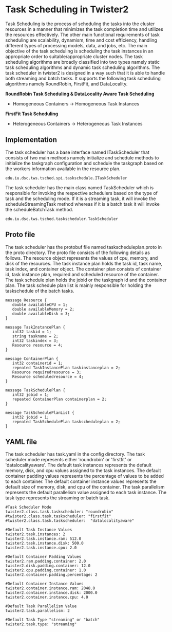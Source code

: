 # Task Scheduling in Twister2

Task Scheduling is the process of scheduling the tasks into the cluster resources in a manner that 
minimizes the task completion time and utilizes the resources effectively. The other main functional 
requirements of task scheduling are scalability, dynamism, time and cost efficiency, handling 
different types of processing models, data, and jobs, etc. The main objective of the task scheduling 
is scheduling the task instances in an appropriate order to suitable/appropriate cluster nodes. 
The task scheduling algorithms are broadly classified into two types namely static task scheduling 
algorithms and dynamic task scheduling algorithms. The task scheduler in twister2 is designed in a 
way such that it is able to handle both streaming and batch tasks. It supports the following task 
scheduling algorithms namely RoundRobin, FirstFit, and DataLocality. 

**RoundRobin Task Scheduling & DataLocality Aware Task Scheduling**
* Homogeneous Containers -> Homogeneous Task Instances

**FirstFit Task Scheduling**
* Heterogeneous Containers -> Heterogeneous Task Instances

## Implementation

The task scheduler has a base interface named ITaskScheduler that consists of two main methods 
namely initialize and schedule methods to initialize the taskgraph configuration and schedule the 
taskgraph based on the workers information available in the resource plan.
          
    edu.iu.dsc.tws.tsched.spi.taskschedule.ITaskScheduler 

The task scheduler has the main class named TaskScheduler which is responsible for invoking the 
respective schedulers based on the type of task and the scheduling mode. If it is a streaming 
task, it will invoke the scheduleStreamingTask method whereas if it is a batch task it will invoke 
the scheduleBatchTask method.

    edu.iu.dsc.tws.tsched.taskscheduler.TaskScheduler

## Proto file

The task scheduler has the protobuf file named taskscheduleplan.proto in the proto directory. The
proto file consists of the following details as follows. The resource object represents the values 
of cpu, memory, and disk of the resources. The task instance plan holds the task id, task name, task 
index, and container object. The container plan consists of container id, task instance plan, 
required and scheduled resource of the container. The task schedule plan holds the jobid or the
taskgraph id and the container plan. The task schedule plan list is mainly responsible for holding 
the taskschedule of the batch tasks. 

    message Resource {
       double availableCPU = 1;
       double availableMemory = 2;
       double availableDisk = 3;
    }
    
    message TaskInstancePlan {
       int32 taskid = 1;
       string taskname = 2;
       int32 taskindex = 3;
       Resource resource = 4;
    }
    
    message ContainerPlan {
       int32 containerid = 1;
       repeated TaskInstancePlan taskinstanceplan = 2;
       Resource requiredresource = 3;
       Resource scheduledresource = 4;
    }
    
    message TaskSchedulePlan {
       int32 jobid = 1;
       repeated ContainerPlan containerplan = 2;
    }
    
    message TaskSchedulePlanList {
       int32 jobid = 1;
       repeated TaskSchedulePlan taskscheduleplan = 2;
    }

## YAML file
The task scheduler has task.yaml in the config directory. The task scheduler mode represents either 
'roundrobin' or 'firstfit' or 'datalocalityaware'. The default task instances represents the 
default memory, disk, and cpu values assigned to the task instances. The default container padding 
values represents the percentage of values to be added to each container. The default container 
instance values represents the default size of memory, disk, and cpu of the container. The task
parallelism represents the default parallelism value assigned to each task instance. The task type 
represents the streaming or batch task.
    
    #Task Scheduler Mode
    twister2.class.task.taskscheduler: "roundrobin"
    #twister2.class.task.taskscheduler: "firstfit"
    #twister2.class.task.taskscheduler:  "datalocalityaware"
    
    #Default Task Instance Values
    twister2.task.instances: 2
    twister2.task.instance.ram: 512.0
    twister2.task.instance.disk: 500.0
    twister2.task.instance.cpu: 2.0
    
    #Default Container Padding Values
    twister2.ram.padding.container: 2.0
    twister2.disk.padding.container: 12.0
    twister2.cpu.padding.container: 1.0
    twister2.container.padding.percentage: 2
    
    #Default Container Instance Values
    twister2.container.instance.ram: 2048.0
    twister2.container.instance.disk: 2000.0
    twister2.container.instance.cpu: 4.0
    
    #Default Task Parallelism Value
    twister2.task.parallelism: 2
    
    #Default Task Type "streaming" or "batch"
    twister2.task.type: "streaming"
 